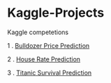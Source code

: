 # Kaggle-Projects
Kaggle competetions

1 . [Bulldozer Price Prediction](https://www.kaggle.com/c/bluebook-for-bulldozers)

2 . [House Rate Prediction](https://www.kaggle.com/c/house-prices-advanced-regression-techniques)

3 . [Titanic Survival Prediction](https://www.kaggle.com/c/titanic)
